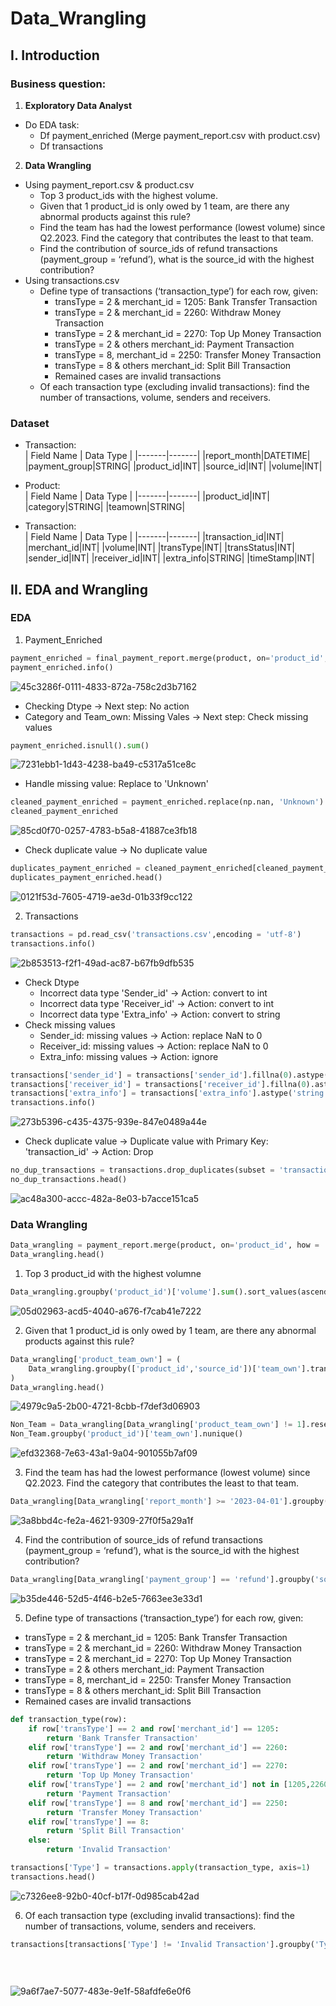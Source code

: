 # Data_Wrangling

## I. Introduction
### Business question:
1. **Exploratory Data Analyst**
- Do EDA task:
  - Df payment_enriched (Merge payment_report.csv with product.csv)
  - Df transactions

2. **Data Wrangling**
- Using payment_report.csv & product.csv
  - Top 3 product_ids with the highest volume.
  - Given that 1 product_id is only owed by 1 team, are there any abnormal products against this rule?
  - Find the team has had the lowest performance (lowest volume) since Q2.2023. Find the category that contributes the least to that team.
  - Find the contribution of source_ids of refund transactions (payment_group = ‘refund’), what is the source_id with the highest contribution?
- Using transactions.csv
  - Define type of transactions (‘transaction_type’) for each row, given:
    - transType = 2 & merchant_id = 1205: Bank Transfer Transaction
    - transType = 2 & merchant_id = 2260: Withdraw Money Transaction
    - transType = 2 & merchant_id = 2270: Top Up Money Transaction
    - transType = 2 & others merchant_id: Payment Transaction
    - transType = 8, merchant_id = 2250: Transfer Money Transaction
    - transType = 8 & others merchant_id: Split Bill Transaction
    - Remained cases are invalid transactions
  - Of each transaction type (excluding invalid transactions): find the number of transactions, volume, senders and receivers.
### Dataset

- Transaction: <br>
    | Field Name | Data Type |
    |-------|-------|
    |report_month|DATETIME|
    |payment_group|STRING|
    |product_id|INT|
    |source_id|INT|
    |volume|INT|

- Product: <br>
    | Field Name | Data Type |
    |-------|-------|
    |product_id|INT|
    |category|STRING|
    |teamown|STRING|
  
- Transaction: <br>
    | Field Name | Data Type |
    |-------|-------|
    |transaction_id|INT|
    |merchant_id|INT|
    |volume|INT|
    |transType|INT|
    |transStatus|INT|
    |sender_id|INT|
    |receiver_id|INT|
    |extra_info|STRING|
    |timeStamp|INT|

## II. EDA and Wrangling
### EDA
1. Payment_Enriched

```python
payment_enriched = final_payment_report.merge(product, on='product_id', how = 'left')
payment_enriched.info()
```
![45c3286f-0111-4833-872a-758c2d3b7162](https://github.com/user-attachments/assets/36751094-f285-4597-8ecd-ef84a5a79b8c)

- Checking Dtype -> Next step: No action
- Category and Team_own: Missing Vales -> Next step: Check missing values

```python
payment_enriched.isnull().sum()
```
![7231ebb1-1d43-4238-ba49-c5317a51ce8c](https://github.com/user-attachments/assets/ae30b0d7-6302-4bd0-b326-d766379aabfd)

- Handle missing value: Replace **<NA>** to 'Unknown'

```python
cleaned_payment_enriched = payment_enriched.replace(np.nan, 'Unknown')
cleaned_payment_enriched
```
![85cd0f70-0257-4783-b5a8-41887ce3fb18](https://github.com/user-attachments/assets/aec6b508-1ac8-47aa-89c7-62493f757b27)

- Check duplicate value -> No duplicate value
```python
duplicates_payment_enriched = cleaned_payment_enriched[cleaned_payment_enriched.duplicated(subset=['report_month','payment_group','product_id','source_id'], keep=False)]
duplicates_payment_enriched.head()
```

![0121f53d-7605-4719-ae3d-01b33f9cc122](https://github.com/user-attachments/assets/f1765502-b0fc-4837-aba1-eb26a5470f2d)

2. Transactions

```python
transactions = pd.read_csv('transactions.csv',encoding = 'utf-8')
transactions.info()
```
![2b853513-f2f1-49ad-ac87-b67fb9dfb535](https://github.com/user-attachments/assets/180a2eab-149a-4986-acc5-a2333f20c513)

- Check Dtype
  - Incorrect data type 'Sender_id' -> Action: convert to int
  - Incorrect data type 'Receiver_id' -> Action: convert to int
  - Incorrect data type 'Extra_info' -> Action: convert to string
- Check missing values
  - Sender_id: missing values -> Action: replace NaN to 0
  - Receiver_id: missing values -> Action: replace NaN to 0
  - Extra_info: missing values -> Action: ignore
 
```python
transactions['sender_id'] = transactions['sender_id'].fillna(0).astype('int')
transactions['receiver_id'] = transactions['receiver_id'].fillna(0).astype('int')
transactions['extra_info'] = transactions['extra_info'].astype('string')
transactions.info()
```

![273b5396-c435-4375-939e-847e0489a44e](https://github.com/user-attachments/assets/96d7959d-263f-491a-944b-15cea3637728)

- Check duplicate value -> Duplicate value with Primary Key: 'transaction_id' -> Action: Drop

```python
no_dup_transactions = transactions.drop_duplicates(subset = 'transaction_id', ignore_index= False)
no_dup_transactions.head()
```

![ac48a300-accc-482a-8e03-b7acce151ca5](https://github.com/user-attachments/assets/91500a7d-6f9a-4628-a61b-08418415b6ab)

### Data Wrangling

```python
Data_wrangling = payment_report.merge(product, on='product_id', how = 'left')
Data_wrangling.head()
```
1. Top 3 product_id with the highest volumne
```python
Data_wrangling.groupby('product_id')['volume'].sum().sort_values(ascending=False).head(3)
```

![05d02963-acd5-4040-a676-f7cab41e7222](https://github.com/user-attachments/assets/18c121b9-b5f8-43be-aada-eec11ae8669f)

2. Given that 1 product_id is only owed by 1 team, are there any abnormal products against this rule?
```python
Data_wrangling['product_team_own'] = (
    Data_wrangling.groupby(['product_id','source_id'])['team_own'].transform('nunique')
)
Data_wrangling.head()
```
![4979c9a5-2b00-4721-8cbb-f7def3d06903](https://github.com/user-attachments/assets/f3d0bde3-82b5-4efa-8972-4f267a6cea6f)

```python
Non_Team = Data_wrangling[Data_wrangling['product_team_own'] != 1].reset_index()
Non_Team.groupby('product_id')['team_own'].nunique()
```
![efd32368-7e63-43a1-9a04-901055b7af09](https://github.com/user-attachments/assets/809a586f-dfa9-4f35-acac-5573617a1e52)


3. Find the team has had the lowest performance (lowest volume) since Q2.2023. Find the category that contributes the least to that team.
```python
Data_wrangling[Data_wrangling['report_month'] >= '2023-04-01'].groupby(['team_own','category'])['volume'].sum().sort_values(ascending=True).head(1)
```
![3a8bbd4c-fe2a-4621-9309-27f0f5a29a1f](https://github.com/user-attachments/assets/822bd310-39bd-40fb-bdb2-e85e3dd18d15)



4. Find the contribution of source_ids of refund transactions (payment_group = ‘refund’), what is the source_id with the highest contribution?

```python
Data_wrangling[Data_wrangling['payment_group'] == 'refund'].groupby('source_id')['volume'].sum().sort_values(ascending=False).head(1)
```

![b35de446-52d5-4f46-b2e5-7663ee3e33d1](https://github.com/user-attachments/assets/2a4b2ed8-bb0e-488b-b1d4-ebf8e36665fd)


5. Define type of transactions (‘transaction_type’) for each row, given:
  - transType = 2 & merchant_id = 1205: Bank Transfer Transaction
  - transType = 2 & merchant_id = 2260: Withdraw Money Transaction
  - transType = 2 & merchant_id = 2270: Top Up Money Transaction
  - transType = 2 & others merchant_id: Payment Transaction
  - transType = 8, merchant_id = 2250: Transfer Money Transaction
  - transType = 8 & others merchant_id: Split Bill Transaction
  - Remained cases are invalid transactions

```python
def transaction_type(row):
    if row['transType'] == 2 and row['merchant_id'] == 1205:
        return 'Bank Transfer Transaction'
    elif row['transType'] == 2 and row['merchant_id'] == 2260:
        return 'Withdraw Money Transaction'
    elif row['transType'] == 2 and row['merchant_id'] == 2270:
        return 'Top Up Money Transaction'
    elif row['transType'] == 2 and row['merchant_id'] not in [1205,2260,2270]:
        return 'Payment Transaction'
    elif row['transType'] == 8 and row['merchant_id'] == 2250:
        return 'Transfer Money Transaction'
    elif row['transType'] == 8:
        return 'Split Bill Transaction'
    else:
        return 'Invalid Transaction'

transactions['Type'] = transactions.apply(transaction_type, axis=1)
transactions.head()

```

![c7326ee8-92b0-40cf-b17f-0d985cab42ad](https://github.com/user-attachments/assets/0dc67985-a47b-4283-9504-551d5f8d3235)


6. Of each transaction type (excluding invalid transactions): find the number of transactions, volume, senders and receivers.
```python
transactions[transactions['Type'] != 'Invalid Transaction'].groupby('Type').agg({'transaction_id': 'count'
                                                                                , 'volume': 'sum'
                                                                                , 'sender_id': 'nunique'
                                                                                , 'receiver_id': 'nunique'})
```


![9a6f7ae7-5077-483e-9e1f-58afdfe6e0f6](https://github.com/user-attachments/assets/ea5e957d-77a8-4cbd-9660-62f5b642f859)
